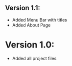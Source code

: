 ## Version 1.1:
- Added Menu Bar with titles
- Added About Page

# Version 1.0:
- Added all project files
